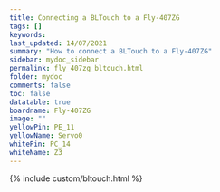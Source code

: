 ```yaml
---
title: Connecting a BLTouch to a Fly-407ZG
tags: []
keywords: 
last_updated: 14/07/2021
summary: "How to connect a BLTouch to a Fly-407ZG"
sidebar: mydoc_sidebar
permalink: fly_407zg_bltouch.html
folder: mydoc
comments: false
toc: false
datatable: true
boardname: Fly-407ZG
image: ""
yellowPin: PE_11
yellowName: Servo0
whitePin: PC_14
whiteName: Z3
---
```


{% include custom/bltouch.html %}